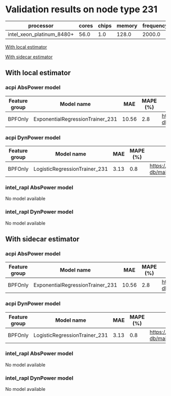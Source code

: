 # Validation results on node type 231

| processor | cores | chips | memory | frequency |
| --- | --- | --- | --- | --- |
| intel_xeon_platinum_8480+ | 56.0 | 1.0 | 128.0 | 2000.0 |

[With local estimator](#with-local-estimator)

[With sidecar estimator](#with-sidecar-estimator)

## With local estimator

### acpi AbsPower model

| Feature group | Model name | MAE | MAPE (%) | URL |
| --- | --- | --- | --- | --- |
| BPFOnly | ExponentialRegressionTrainer_231 | 10.56 | 2.8 | https://raw.githubusercontent.com/sustainable-computing-io/kepler-model-db/main/models/v0.7/specpower/acpi/AbsPower/BPFOnly/ExponentialRegressionTrainer_231.json |
### acpi DynPower model

| Feature group | Model name | MAE | MAPE (%) | URL |
| --- | --- | --- | --- | --- |
| BPFOnly | LogisticRegressionTrainer_231 | 3.13 | 0.8 | https://raw.githubusercontent.com/sustainable-computing-io/kepler-model-db/main/models/v0.7/specpower/acpi/DynPower/BPFOnly/LogisticRegressionTrainer_231.json |
### intel_rapl AbsPower model

No model available

### intel_rapl DynPower model

No model available

## With sidecar estimator

### acpi AbsPower model

| Feature group | Model name | MAE | MAPE (%) | URL |
| --- | --- | --- | --- | --- |
| BPFOnly | ExponentialRegressionTrainer_231 | 10.56 | 2.8 | https://raw.githubusercontent.com/sustainable-computing-io/kepler-model-db/main/models/v0.7/specpower/acpi/AbsPower/BPFOnly/ExponentialRegressionTrainer_231.zip |
### acpi DynPower model

| Feature group | Model name | MAE | MAPE (%) | URL |
| --- | --- | --- | --- | --- |
| BPFOnly | LogisticRegressionTrainer_231 | 3.13 | 0.8 | https://raw.githubusercontent.com/sustainable-computing-io/kepler-model-db/main/models/v0.7/specpower/acpi/DynPower/BPFOnly/LogisticRegressionTrainer_231.zip |
### intel_rapl AbsPower model

No model available

### intel_rapl DynPower model

No model available

